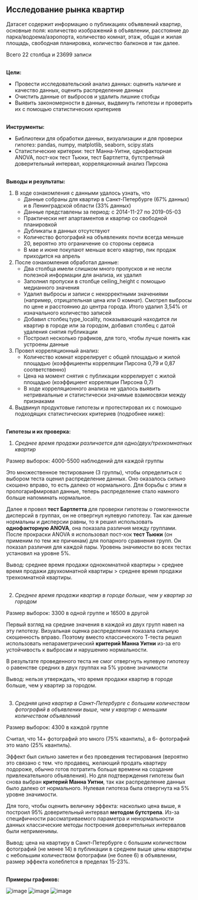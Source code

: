 ## Исследование рынка квартир
Датасет содержит информацию о публикациях объявлений квартир, основные поля: количество изображений в объявлении, расстояние до парка/водоема/аэропорта, количество комнат, этаж, общая и жилая площадь, свободная планировка, количество балконов и так далее.

Всего 22 столбца и 23699 записи
<br><br>

**Цели:**
- Провести исследовательский анализ данных: оценить наличие и качество данных, оценить распределение данных
- Очистить данные от выбросов и удалить лишние стобцы
- Выявить закономерности в данных, выдвинуть гипотезы и проверить их с помощью статистических критериев
<br><br>

**Инструменты:**
- Библиотеки для обработки данных, визуализации и для проверки гипотез: pandas, numpy, matplotlib, seaborn, scipy.stats
- Статистические критерии: тест Манна-Уитни, однофакторная ANOVA, пост-хок тест Тьюки, тест Бартлетта, бутстрепный доверительный интервал, корреляционный анализ Пирсона
<br><br>

**Выводы и результаты:**
1) В ходе ознакомления с данными удалось узнать, что
   - Данные собраны для квартир в Санкт-Петербурге (67% данных) и в Ленинградской области (33% данных)
   - Данные представлены за период: с 2014-11-27 по 2019-05-03
   - Практически нет апартаментов и квартир со свободной планировкой
   - Дубликаты в данных отсутствуют
   - Количество фотографий на объявлениях почти всегда меньше 20, вероятно это ограничение со стороны сервиса
   - В мае и июне покупают меньше всего квартир, пик продаж приходится на апрель
2) После ознакомления обработал данные:
   - Два столбца имели слишком много пропусков и не несли полезной информации для анализа, их удалил
   - Заполнил пропуски в столбце ceiling_height с помощью медианного значения
   - Удалил выбросы и записи с некорректными значениями (например, отрицательная цена или 0 комнат). Смотрел выбросы по цене и расстоянию до центра города. Итого удалил 3,54% от изначального количество записей
   - Добавил столбец type_locality, показывающий находится ли квартир в городе или за городом, добавил столбец с датой удаления снятия публикации
   - Построил несколько графиков, для того, чтобы лучше понять как устроены данные
3) Провел корреляционный анализ:
   - Количество комнат коррелирует с общей площадью и жилой площадью (коэффициенты корреляции Пирсона 0,79 и 0,87 соответственно)
   - Цена на момент снятия с публикации коррелирует с жилой площадью (коэффициент корреляции Пирсона 0,7)
   - В ходе корреляционного анализа не удалось выявить нетривиальные и статистически значимые взаимосвязи между признаками
4) Выдвинул продуктовые гипотезы и протестировал их с помощью подходящих статистических критериев (подробнее ниже):
<br><br>

**Гипотезы и их проверка:**
1) *Среднее время продажи различается для одно/двух/трехкомнатных квартир*

Размер выборок: 4000-5500 наблюдений для каждой группы

   Это множественное тестирование (3 группы), чтобы определиться с выбором теста оценил распределение данных. Оно оказалось сильно скошено вправо, то есть далеко от нормального. Для борьбы с этим я прологарифмировал данные, теперь распределение стало намного больше напоминать нормальное.

   Далее я провел **тест Бартлетта** для проверки гипотезы о гомогенности дисперсий в группах, он не отвергнул нулевую гипотезу. Так как данные нормальны и дисперсии равны, то я решил использовать **однофакторную ANOVA**, она показала различия между группами. После прокраски ANOVA я использовал пост-хок **тест Тьюки** (он применим по тем же причинам) для попарного сравнения групп. Он показал различия для каждой пары. Уровень значимости во всех тестах установил на уровне 5%.

   Вывод: среднее время продажи однокомнатной квартиры > среднее время продажи двухкомнатной квартиры > среднее время продажи трехкомнатной квартиры.
   <br><br>

2) *Среднее время продажи квартир в городе больше, чем у квартир за городом*

Размер выборок: 3300 в одной группе и 16500 в другой
   
   Первый взгляд на средние значения в каждой из двух групп навел на эту гипотезу. Визуальная оценка распределения показала сильную скошенность вправо. Поэтому вместо классического Т-теста решил использовать непараметрический **критерий Манна Уитни** из-за его устойчивость к выбросам и нарушению нормальности.

   В результате проведенного теста не смог отвергнуть нулевую гипотезу о равенстве средних в двух группах на 5% уровне значимости

   Вывод: нельзя утверждать, что время продажи квартир в городе больше, чем у квартир за городом.
<br><br>

3) *Средняя цена квартир в Санкт-Петербурге с большим количеством фотографий в объявлении выше, чем у квартир с меньшим количеством объявлений*

Размер выборок: 4300 в каждой группе

Считал, что 14+ фотографий это много (75% квантиль), а 6- фотографий это мало (25% квантиль).

   Эффект был сильно заметен и без проведения тестирования (вероятно это связано с тем. что продавец, желающий продать квартиру подороже, обычно готов потратить больше времени на создание привлекательного объявления). Но для подтверждения гипотезы был снова выбран **критерий Манна Уитни**, так как распределение данных было далеко от нормального. Нулевая гипотеза была отвергнута на 5% уровне значимости.

   Для того, чтобы оценить величину эффекта: насколько цена выше, я построил 95% доверительный интервал **методом бутстрепа**. Из-за специфичности рассматриваемого параметра и ненормальности данных классические методы построения доверительных интервалов были неприменимы. 

   Вывод: цена на квартиру в Санкт-Петербурге с большим количеством фотографий (не менее 14) в публикации в среднем выше цены квартиры с небольшим количеством фотографии (не более 6) в объявлении, размер эффекта колеблется в пределах 15-23%.
<br><br>

**Примеры графиков:**

![image](https://github.com/user-attachments/assets/26ccbd6b-eb5e-4e47-a924-6cf77b01a58d)
![image](https://github.com/user-attachments/assets/9704e7db-8707-43a6-a29d-2a667c1e20fd)
![image](https://github.com/user-attachments/assets/5c28cafc-fbdb-48b2-bcf7-b6d068208f81)

